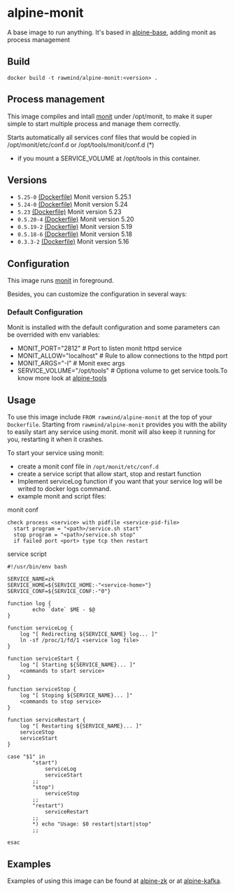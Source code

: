alpine-monit
=============

A base image to run anything. It's based in [alpine-base][alpine-base], adding monit as process management

## Build

```
docker build -t rawmind/alpine-monit:<version> .
```

## Process management

This image compiles and intall [monit][monit] under /opt/monit, to make it super simple to start multiple process and manage them correctly.

Starts automatically all services conf files that would be copied in /opt/monit/etc/conf.d or /opt/tools/monit/conf.d (*)

* if you mount a SERVICE_VOLUME at /opt/tools in this container. 


## Versions

- `5.25-0` [(Dockerfile)](https://github.com/rawmind0/docker-alpine/blob/5.25-0/alpine-monit/Dockerfile) Monit version 5.25.1
- `5.24-0` [(Dockerfile)](https://github.com/rawmind0/docker-alpine/blob/5.24-0/alpine-monit/Dockerfile) Monit version 5.24
- `5.23` [(Dockerfile)](https://github.com/rawmind0/docker-alpine/blob/5.23/alpine-monit/Dockerfile) Monit version 5.23
- `0.5.20-4` [(Dockerfile)](https://github.com/rawmind0/docker-alpine/blob/0.5.20-4/alpine-monit/Dockerfile) Monit version 5.20
- `0.5.19-2` [(Dockerfile)](https://github.com/rawmind0/docker-alpine/blob/0.5.19-2/alpine-monit/Dockerfile) Monit version 5.19
- `0.5.18-6` [(Dockerfile)](https://github.com/rawmind0/docker-alpine/blob/0.5.18-6/alpine-monit/Dockerfile) Monit version 5.18
- `0.3.3-2` [(Dockerfile)](https://github.com/rawmind0/docker-alpine/blob/0.3.3-2/alpine-base/Dockerfile) Monit version 5.16

## Configuration

This image runs [monit][monit] in foreground.

Besides, you can customize the configuration in several ways:

### Default Configuration

Monit is installed with the default configuration and some parameters can be overrided with env variables:

- MONIT_PORT="2812"             # Port to listen monit httpd service
- MONIT_ALLOW="localhost"       # Rule to allow connections to the httpd port
- MONIT_ARGS="-I"               # Monit exec args
- SERVICE_VOLUME="/opt/tools"   # Optiona volume to get service tools.To know more look at [alpine-tools][alpine-tools]

## Usage

To use this image include `FROM rawmind/alpine-monit` at the top of your `Dockerfile`. Starting from `rawmind/alpine-monit` provides you with the ability to easily start any service using monit. monit will also keep it running for you, restarting it when it crashes.

To start your service using monit:

- create a monit conf file in `/opt/monit/etc/conf.d`
- create a service script that allow start, stop and restart function
- Implement serviceLog function if you want that your service log will be writed to docker logs command.
- example monit and script files:

monit conf
```
check process <service> with pidfile <service-pid-file>
  start program = "<path>/service.sh start"
  stop program = "<path>/service.sh stop"
  if failed port <port> type tcp then restart
```

service script
```
#!/usr/bin/env bash

SERVICE_NAME=zk
SERVICE_HOME=${SERVICE_HOME:-"<service-home>"}
SERVICE_CONF=${SERVICE_CONF:-"0"}

function log {
        echo `date` $ME - $@
}

function serviceLog {
    log "[ Redirecting ${SERVICE_NAME} log... ]"
    ln -sf /proc/1/fd/1 <service log file>
}

function serviceStart {
    log "[ Starting ${SERVICE_NAME}... ]"
    <commands to start service>
}

function serviceStop {
    log "[ Stoping ${SERVICE_NAME}... ]"
    <commands to stop service>
}

function serviceRestart {
    log "[ Restarting ${SERVICE_NAME}... ]"
    serviceStop
    serviceStart
}

case "$1" in
        "start")
            serviceLog
            serviceStart
        ;;
        "stop")
            serviceStop
        ;;
        "restart")
            serviceRestart
        ;;
        *) echo "Usage: $0 restart|start|stop"
        ;;

esac
```


## Examples

Examples of using this image can be found at [alpine-zk][alpine-zk] or at [alpine-kafka][alpine-kafka].

[monit]: https://mmonit.com/monit/
[alpine-base]: https://github.com/rawmind0/alpine-base/
[alpine-zk]: https://github.com/rawmind0/alpine-zk
[alpine-kafka]: https://github.com/rawmind0/alpine-kafka
[alpine-tools]: https://github.com/rawmind0/alpine-tools
